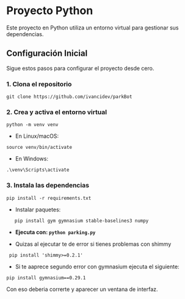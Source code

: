 # Proyecto Python

Este proyecto en Python utiliza un entorno virtual para gestionar sus dependencias.

## Configuración Inicial

Sigue estos pasos para configurar el proyecto desde cero.

### 1. Clona el repositorio


```
git clone https://github.com/ivancidev/parkBot
```

### 2. Crea y activa el entorno virtual

```
python -m venv venv
```

 - En Linux/macOS:
 ```
source venv/bin/activate

 ```

 - En Windows:
 ```
 .\venv\Scripts\activate
 ```

 ### 3. Instala las dependencias
 ```
pip install -r requirements.txt
 ```

 - Instalar paquetes:
 ```
    pip install gym gymnasium stable-baselines3 numpy
 ```
- **Ejecuta con: `python parking.py`**

- Quizas al ejecutar te de error si tienes problemas con shimmy
```
 pip install 'shimmy>=0.2.1'
```

- Si te aaprece segundo error con gymnasium ejecuta el siguiente:
```
pip install gymnasium==0.29.1
```

Con eso deberia correrte y aparecer un ventana de interfaz.
